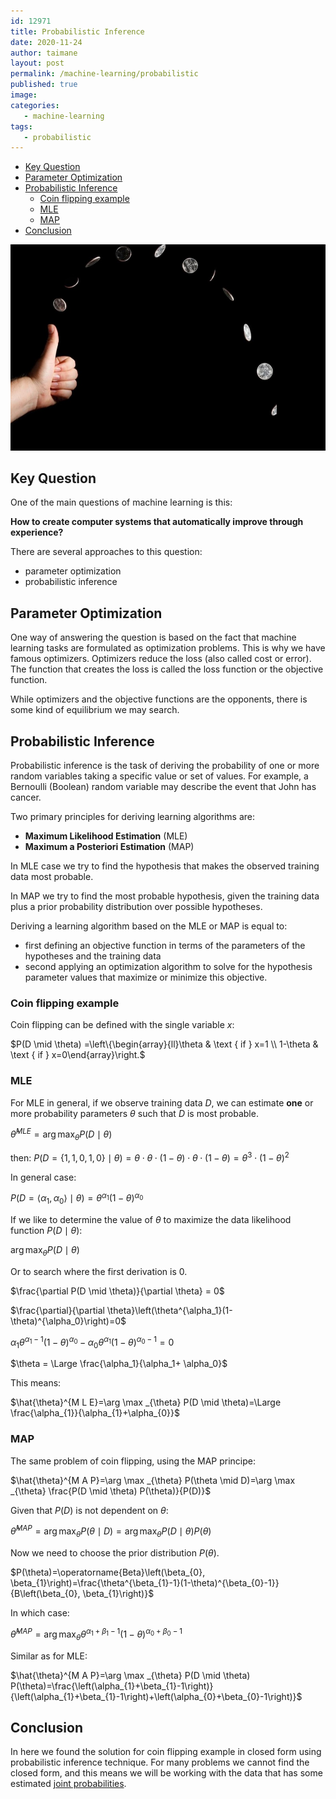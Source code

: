 ```yaml
---
id: 12971
title: Probabilistic Inference
date: 2020-11-24
author: taimane
layout: post
permalink: /machine-learning/probabilistic
published: true
image: 
categories: 
   - machine-learning
tags:
   - probabilistic
---
```

<script type="text/x-mathjax-config">
    MathJax.Hub.Config({
      tex2jax: {
        skipTags: ['script', 'noscript', 'style', 'textarea', 'pre'],
        inlineMath: [['$','$']]
      }
    });
</script>
<script src="https://cdn.mathjax.org/mathjax/latest/MathJax.js?config=TeX-AMS-MML_HTMLorMML" type="text/javascript"></script>

- [Key Question](#key-question)
- [Parameter Optimization](#parameter-optimization)
- [Probabilistic Inference](#probabilistic-inference)
  - [Coin flipping example](#coin-flipping-example)
  - [MLE](#mle)
  - [MAP](#map)
- [Conclusion](#conclusion)

![functions and classes advanced](/wp-content/uploads/2021/01/flipping.png)

## Key Question

One of the main questions of machine learning is this:

**How to create computer systems that automatically improve through experience?**

There are several approaches to this question:

* parameter optimization
* probabilistic inference

## Parameter Optimization

One way of answering the question is based on the fact that machine learning tasks are formulated as optimization problems. This is why we have famous optimizers. Optimizers reduce the loss (also called cost or error). The function that creates the loss is called the loss function or the objective function.

While optimizers and the objective functions are the opponents, there is some kind of equilibrium we may search.


## Probabilistic Inference

Probabilistic inference is the task of deriving the probability of one or more random variables taking a specific value or set of values. For example, a Bernoulli (Boolean) random variable may describe the event that John has cancer.

Two primary principles for deriving learning algorithms are:

* **Maximum Likelihood Estimation** (MLE)
* **Maximum a Posteriori Estimation** (MAP) 

In MLE case we try to find the hypothesis that makes the observed training data most probable.

In MAP we try to find the most probable hypothesis, given the training data plus a prior probability distribution over possible hypotheses.

Deriving a learning algorithm based on the MLE or MAP is equal to:

* first defining an objective function in terms of the parameters of the hypotheses and the training data
* second applying an optimization algorithm to solve for the hypothesis parameter values that maximize or minimize this objective.



### Coin flipping example


Coin flipping can be defined with the single variable $x$:
<div>

$P(D \mid \theta) =\left\{\begin{array}{ll}\theta & \text { if } x=1 \\ 1-\theta & \text { if } x=0\end{array}\right.$
</div>

### MLE

For MLE in general, if we observe training data $D$, we can estimate **one** or more probability parameters $\theta$ such that $D$ is most probable.

$\hat{\theta}^{M L E}=\arg \max _{{\theta}} P(D \mid \theta)$


then:
$P(D=\{1,1,0,1,0\} \mid \theta)=\theta \cdot \theta \cdot(1-\theta) \cdot \theta \cdot(1-\theta)=\theta^{3} \cdot(1-\theta)^{2}$

In general case:

$P\left(D=\left\langle\alpha_{1}, \alpha_{0}\right\rangle \mid \theta\right)=\theta^{\alpha_{1}}(1-\theta)^{\alpha_{0}}$

If we like to determine the value of $\theta$ to maximize the data likelihood function $P(D \mid \theta)$:

$\arg \max _{\theta} P(D \mid \theta)$

Or to search where the first derivation is 0.

$\frac{\partial P(D \mid \theta)}{\partial \theta} = 0$

$\frac{\partial}{\partial \theta}\left(\theta^{\alpha_1}(1-\theta)^{\alpha_0}\right)=0$

$\alpha_1 \theta^{\alpha_1-1}(1-\theta)^{\alpha_0}-\alpha_0 \theta^{\alpha_1}(1-\theta)^{\alpha_0-1}=0$

$\theta = \Large \frac{\alpha_1}{\alpha_1+ \alpha_0}$

This means:
<div>

$\hat{\theta}^{M L E}=\arg \max _{\theta} P(D \mid \theta)=\Large \frac{\alpha_{1}}{\alpha_{1}+\alpha_{0}}$
</div>

### MAP

The same problem of coin flipping, using the MAP principe:

$\hat{\theta}^{M A P}=\arg \max _{\theta} P(\theta \mid D)=\arg \max _{\theta} \frac{P(D \mid \theta) P(\theta)}{P(D)}$

Given that $P(D)$ is not dependent on $\theta$:

$\hat{\theta}^{M A P}=\arg \max _{\theta} P(\theta \mid D)=\arg \max _{\theta} P(D \mid \theta) P(\theta)$

Now we need to choose the prior distribution $P(\theta)$.

$P(\theta)=\operatorname{Beta}\left(\beta_{0}, \beta_{1}\right)=\frac{\theta^{\beta_{1}-1}(1-\theta)^{\beta_{0}-1}}{B\left(\beta_{0}, \beta_{1}\right)}$

In which case:
<div>

$\hat{\theta}^{M A P}=\arg \max _{\theta} \theta^{\alpha_{1}+\beta_{1}-1}(1-\theta)^{\alpha_{0}+\beta_{0}-1}$
</div>
Similar as for MLE:

<div>

$\hat{\theta}^{M A P}=\arg \max _{\theta} P(D \mid \theta) P(\theta)=\frac{\left(\alpha_{1}+\beta_{1}-1\right)}{\left(\alpha_{1}+\beta_{1}-1\right)+\left(\alpha_{0}+\beta_{0}-1\right)}$
</div>

## Conclusion

In here we found the solution for coin flipping example in closed form using probabilistic inference technique. For many problems we cannot find the closed form, and this means we will be working with the data that has some estimated [joint probabilities](https://dejanbatanjac.github.io/joint-probability).